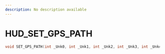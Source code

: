 ```yaml
---
description: No description available 
---
```


# HUD\_SET_GPS_PATH

```cpp
void SET_GPS_PATH(int _Unk0, int _Unk1, int _Unk2, int _Unk3, int _Unk4, int _Unk5, int _Unk6, int _Unk7, int _Unk8);
```